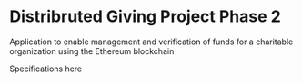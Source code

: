 # Distribruted Giving Project Phase 2
Application to enable management and verification of funds for a charitable organization using the Ethereum blockchain

Specifications here

